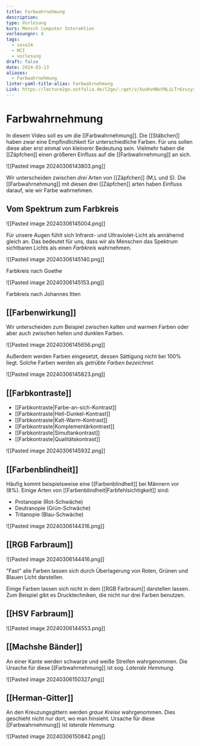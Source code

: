 ```yaml
---
title: Farbwahrnehmung
description: 
type: Vorlesung
kurs: Mensch Computer Interaktion
vorlesungnr: 4
tags:
  - sose24
  - MCI
  - vorlesung
draft: false
date: 2024-03-13
aliases:
  - Farbwahrnehmung
linter-yaml-title-alias: Farbwahrnehmung
Link: https://lecture2go.ostfalia.de/l2go/-/get/v/XuoKvHNuYNLiLTr6zvzyxwxx
---
```


# Farbwahrnehmung

In diesem Video soll es um die [[Farbwahrnehmung]]. Die [[Stäbchen]] haben zwar eine Empfindlichkeit für unterschiedliche Farben. Für uns sollen diese aber erst einmal von kleinerer Bedeutung sein. Vielmehr haben die [[Zäpfchen]] einen größeren Einfluss auf die [[Farbwahrnehmung]] an sich.

![[Pasted image 20240306143803.png]]

Wir unterscheiden zwischen *drei* Arten von [[Zäpfchen]] (M,L und S). Die [[Farbwahrnehmung]] mit diesen drei [[Zäpfchen]] arten haben Einfluss darauf, wie wir Farbe wahrnehmen. 

## Vom Spektrum zum Farbkreis

![[Pasted image 20240306145004.png]]

Für unsere Augen fühlt sich Infrarot- und Ultraviolet-Licht als annähernd gleich an. Das bedeutet für uns, dass wir als Menschen das Spektrum sichtbaren Lichts als einen *Farbkreis* wahrnehmen. 

![[Pasted image 20240306145140.png]]

Farbkreis nach Goethe

![[Pasted image 20240306145153.png]]

Farbkreis nach Johannes Itten

## [[Farbenwirkung]]

Wir unterscheiden zum Beispiel zwischen kalten und warmen Farben oder aber auch zwischen hellen und dunklen Farben.

![[Pasted image 20240306145656.png]]

Außerdem werden Farben eingesetzt, dessen Sättigung nicht bei 100% liegt. Solche Farben werden als *getrübte Farben bezeichnet*.

![[Pasted image 20240306145823.png]]

## [[Farbkontraste]]

- [[Farbkontraste|Farbe-an-sich-Kontrast]]
- [[Farbkontraste|Hell-Dunkel-Kontrast]]
- [[Farbkontraste|Kalt-Warm-Kontrast]]
- [[Farbkontraste|Komplementärkontrast]]
- [[Farbkontraste|Simultankontrast]]
- [[Farbkontraste|Qualitätskontrast]]

![[Pasted image 20240306145932.png]]

## [[Farbenblindheit]]

Häufig kommt beispielsweise eine [[Farbenblindheit]] bei Männern vor (8%). Einige Arten von [[Farbenblindheit|Farbfehlsichtigkeit]] sind:

- Protanopie (Rot-Schwäche)
- Deutranopie (Grün-Schwäche)
- Tritanopie (Blau-Schwäche)

![[Pasted image 20240306144316.png]]

## [[RGB Farbraum]]

![[Pasted image 20240306144416.png]]

"Fast" alle Farben lassen sich durch Überlagerung von Roten, Grünen und Blauen Licht darstellen.

Einige Farben lassen sich nicht in dem [[RGB Farbraum]] darstellen lassen. Zum Beispiel gibt es Drucktechniken, die nicht nur drei Farben benutzen.

## [[HSV Farbraum]]

![[Pasted image 20240306144553.png]]

## [[Machshe Bänder]]

An einer Kante werden schwarze und weiße Streifen wahrgenommen. Die Ursache für diese [[Farbwahrnehmung]] ist sog. *Laterale Hemmung*.

![[Pasted image 20240306150327.png]]

## [[Herman-Gitter]]

An den Kreuzungsgittern werden *graue Kreise* wahrgenommen. Dies geschieht nicht nur dort, wo man hinsieht. Ursache für diese [[Farbwahrnehmung]] ist *laterale Hemmung*. 

![[Pasted image 20240306150842.png]]

